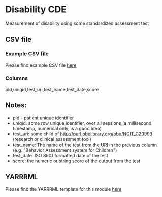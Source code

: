 # Disability CDE

Measurement of disability using some standardized assessment test

## CSV file 

### Example CSV file
Please find example CSV file [here](../csv/phenotyping.csv)

### Columns

pid,uniqid,test_uri,test_name,test_date,score


## Notes:
  * pid - patient unique identifier
  * uniqid:  some row unique identifier, over all sessions (a millisecond timestamp, numerical only, is a good idea)
  * test_uri: some child of http://purl.obolibrary.org/obo/NCIT_C20993 (research or clinical assessment tool)
  * test_name:  The name of the test from the URI in the previous column (e.g. "Behavior Assessment system for Children")
  * test_date:  ISO 8601 formatted date of the test
  * score:  the numeric or string score of the output from the test
  
## YARRRML

Please find the YARRRML template for this module [here](../templates/disability_yarrrml_template.yaml)
